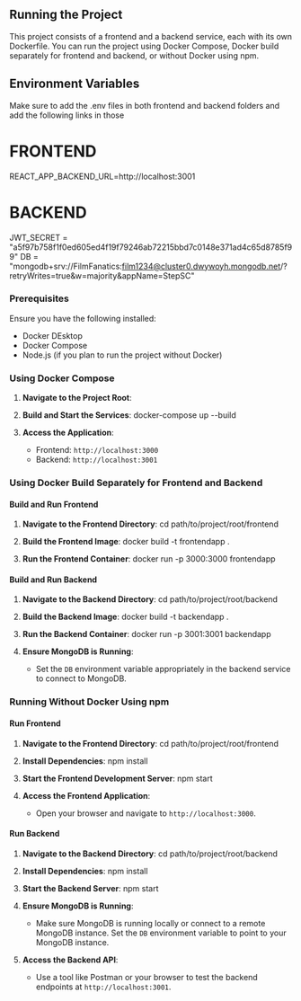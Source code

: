## Running the Project
This project consists of a frontend and a backend service, each with its own Dockerfile. You can run the project using Docker Compose, Docker build separately for frontend and backend, or without Docker using npm.


## Environment Variables
Make sure to add the .env files in both frontend and backend folders and add the following links in those
# FRONTEND
REACT_APP_BACKEND_URL=http://localhost:3001
# BACKEND
JWT_SECRET = "a5f97b758f1f0ed605ed4f19f79246ab72215bbd7c0148e371ad4c65d8785f99"
DB = "mongodb+srv://FilmFanatics:film1234@cluster0.dwywoyh.mongodb.net/?retryWrites=true&w=majority&appName=StepSC"

### Prerequisites

Ensure you have the following installed:
- Docker DEsktop
- Docker Compose
- Node.js (if you plan to run the project without Docker)

### Using Docker Compose

1. **Navigate to the Project Root**:

2. **Build and Start the Services**:
   docker-compose up --build

3. **Access the Application**:
   - Frontend: `http://localhost:3000`
   - Backend: `http://localhost:3001`

### Using Docker Build Separately for Frontend and Backend

#### Build and Run Frontend

1. **Navigate to the Frontend Directory**:
   cd path/to/project/root/frontend

2. **Build the Frontend Image**:
   docker build -t frontendapp .

3. **Run the Frontend Container**:
   docker run -p 3000:3000 frontendapp

#### Build and Run Backend

1. **Navigate to the Backend Directory**:
   cd path/to/project/root/backend

2. **Build the Backend Image**:
   docker build -t backendapp .

3. **Run the Backend Container**:
   docker run -p 3001:3001 backendapp

4. **Ensure MongoDB is Running**:
   - Set the `DB` environment variable appropriately in the backend service to connect to MongoDB.

### Running Without Docker Using npm

#### Run Frontend

1. **Navigate to the Frontend Directory**:
   cd path/to/project/root/frontend

2. **Install Dependencies**:
   npm install

3. **Start the Frontend Development Server**:
   npm start

4. **Access the Frontend Application**:
   - Open your browser and navigate to `http://localhost:3000`.

#### Run Backend

1. **Navigate to the Backend Directory**:
   cd path/to/project/root/backend

2. **Install Dependencies**:
   npm install

3. **Start the Backend Server**:
   npm start

4. **Ensure MongoDB is Running**:
   - Make sure MongoDB is running locally or connect to a remote MongoDB instance. Set the `DB` environment variable to point to your MongoDB instance.

5. **Access the Backend API**:
   - Use a tool like Postman or your browser to test the backend endpoints at `http://localhost:3001`.
